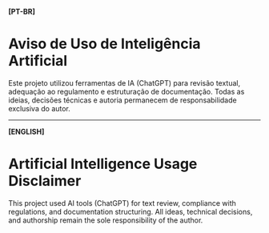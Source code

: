 
**[PT-BR]**

# Aviso de Uso de Inteligência Artificial

Este projeto utilizou ferramentas de IA (ChatGPT) para revisão textual, adequação ao regulamento e estruturação de documentação. Todas as ideias, decisões técnicas e autoria permanecem de responsabilidade exclusiva do autor.

---

**[ENGLISH]**

# Artificial Intelligence Usage Disclaimer

This project used AI tools (ChatGPT) for text review, compliance with regulations, and documentation structuring. All ideas, technical decisions, and authorship remain the sole responsibility of the author.

